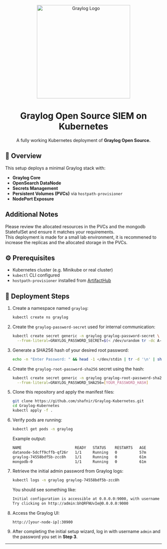<p align="center">
  <img src="https://upload.wikimedia.org/wikipedia/commons/thumb/b/b2/Graylog_logo.svg/2560px-Graylog_logo.svg.png?s=800&v=4" alt="Graylog Logo" width="300"/>
</p>

<h1 align="center">Graylog Open Source SIEM on Kubernetes</h1>

<p align="center">
  A fully working Kubernetes deployment of <strong>Graylog Open Source.</strong>
</p>



## 📌 Overview

This setup deploys a minimal Graylog stack with:

- **Graylog Core**
- **OpenSearch DataNode**
- **Secrets Management**
- **Persistent Volumes (PVCs)** via `hostpath-provisioner`
- **NodePort Exposure**

## Additional Notes

Please review the allocated resources in the PVCs and the mongodb StatefulSet and ensure it matches your requirements.  
This deployment is made for a small lab environment, it is recommened to increase the replicas and the allocated storage in the PVCs.


## ⚙️ Prerequisites

- Kubernetes cluster (e.g. Minikube or real cluster)  
- `kubectl` CLI configured  
- `hostpath-provisioner` installed from [ArtifactHub](https://artifacthub.io/packages/helm/rimusz/hostpath-provisioner)



## 🚀 Deployment Steps

1. Create a namespace named `graylog`:

    ```bash
    kubectl create ns graylog
    ```

2. Create the `graylog-password-secret` used for internal communication:

    ```bash
    kubectl create secret generic -n graylog graylog-password-secret \
      --from-literal=GRAYLOG_PASSWORD_SECRET=$(< /dev/urandom tr -dc A-Z-a-z-0-9 | head -c${1:-96}; echo)
    ```

3. Generate a SHA256 hash of your desired root password:

    ```bash
    echo -n "Enter Password: " && head -1 </dev/stdin | tr -d '\n' | sha256sum | cut -d" " -f1
    ```

4. Create the `graylog-root-password-sha256` secret using the hash:

    ```bash
    kubectl create secret generic -n graylog graylog-root-password-sha256 \
      --from-literal=GRAYLOG_PASSWORD_SHA256=[YOUR_PASSWORD_HASH]
    ```

5. Clone this repository and apply the manifest files:

    ```bash
    git clone https://github.com/shafnir/Graylog-Kubernetes.git
    cd Graylog-Kubernetes
    kubectl apply -f .
    ```

6. Verify pods are running:

    ```bash
    kubectl get pods -n graylog
    ```

    Example output:
    ```bash
    NAME                        READY   STATUS    RESTARTS   AGE
    datanode-5dcff9cffb-qf26r   1/1     Running   0          57m
    graylog-74558bdf5b-zcc8h    1/1     Running   0          61m
    mongodb-0                   1/1     Running   0          61m
    ```

7. Retrieve the initial admin password from Graylog logs:

    ```bash
    kubectl logs -n graylog graylog-74558bdf5b-zcc8h
    ```

    You should see something like:

    ```bash
    Initial configuration is accessible at 0.0.0.0:9000, with username 'admin' and password 'bhQRFNUvIe'.
    Try clicking on http://admin:bhQRFNUvIe@0.0.0.0:9000
    ```

8. Access the Graylog UI:

    ```
    http://[your-node-ip]:30900
    ```

9. After completing the initial setup wizard, log in with username `admin` and the password you set in **Step 3**.

---
